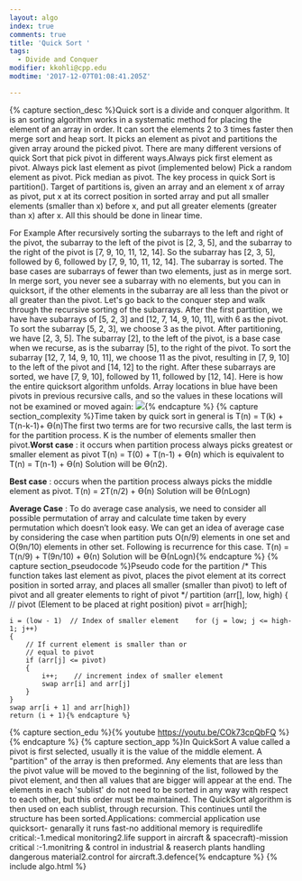 ```yaml
---
layout: algo
index: true
comments: true
title: 'Quick Sort '
tags:
  - Divide and Conquer
modifier: kkohli@cpp.edu
modtime: '2017-12-07T01:08:41.205Z'

---
```

{% capture section_desc %}Quick sort is a divide and conquer algorithm. It is an sorting algorithm works in a systematic method for placing the element of an array in order. It can sort the elements 2 to 3 times faster then merge sort and heap sort. 
It picks an element as pivot and partitions the given array around the picked pivot. There are many different versions of quick Sort that pick pivot in different ways.Always pick first element as pivot.
Always pick last element as pivot (implemented below)
Pick a random element as pivot.
Pick median as pivot.
The key process in quick Sort is partition(). Target of partitions is, given an array and an element x of array as pivot, put x at its correct position in sorted array and put all smaller elements (smaller than x) before x, and put all greater elements (greater than x) after x. All this should be done in linear time.

For Example After recursively sorting the subarrays to the left and right of the pivot, the subarray to the left of the pivot is [2, 3, 5], and the subarray to the right of the pivot is [7, 9, 10, 11, 12, 14]. So the subarray has [2, 3, 5], followed by 6, followed by [7, 9, 10, 11, 12, 14]. The subarray is sorted.
The base cases are subarrays of fewer than two elements, just as in merge sort. In merge sort, you never see a subarray with no elements, but you can in quicksort, if the other elements in the subarray are all less than the pivot or all greater than the pivot.
Let's go back to the conquer step and walk through the recursive sorting of the subarrays. After the first partition, we have have subarrays of [5, 2, 3] and [12, 7, 14, 9, 10, 11], with 6 as the pivot.
To sort the subarray [5, 2, 3], we choose 3 as the pivot. After partitioning, we have [2, 3, 5]. The subarray [2], to the left of the pivot, is a base case when we recurse, as is the subarray [5], to the right of the pivot.
To sort the subarray [12, 7, 14, 9, 10, 11], we choose 11 as the pivot, resulting in [7, 9, 10] to the left of the pivot and [14, 12] to the right. After these subarrays are sorted, we have [7, 9, 10], followed by 11, followed by [12, 14].
Here is how the entire quicksort algorithm unfolds. Array locations in blue have been pivots in previous recursive calls, and so the values in these locations will not be examined or moved again:
![](https://s3.amazonaws.com/ka-cs-algorithms/qsort_recursion.png){% endcapture %}
{% capture section_complexity %}Time taken by quick sort in general is T(n) = T(k) + T(n-k-1)+  ϴ(n)The first two terms are for two recursive calls, the last term is for the partition process. K is the number of elements smaller then pivot.**Worst case** : it occurs when partition process always picks greatest or smaller element as pivot 
T(n) = T(0) + T(n-1) +  ϴ(n)
which is equivalent to  
 T(n) = T(n-1) +  ϴ(n) Solution will be  ϴ(n2).
 
 **Best case**  : occurs when the partition process always picks the middle element as pivot. 
 T(n) = 2T(n/2) + ϴ(n) Solution will be ϴ(nLogn)
 
 **Average Case** : To do average case analysis, we need to consider all possible permutation of array and calculate time taken by every permutation which doesn’t look easy.
We can get an idea of average case by considering the case when partition puts O(n/9) elements in one set and O(9n/10) elements in other set. Following is recurrence for this case. T(n) = T(n/9) + T(9n/10) +  ϴ(n)
 Solution will be ϴ(nLogn){% endcapture %}
{% capture section_pseudocode %}Pseudo code for the partition /* This function takes last element as pivot, places
   the pivot element at its correct position in sorted
    array, and places all smaller (smaller than pivot)
   to left of pivot and all greater elements to right
   of pivot */
partition (arr[], low, high)
{
    // pivot (Element to be placed at right position)
    pivot = arr[high];  
 
    i = (low - 1)  // Index of smaller element    for (j = low; j <= high- 1; j++)
    {
        // If current element is smaller than or
        // equal to pivot
        if (arr[j] <= pivot)
        {
            i++;    // increment index of smaller element
            swap arr[i] and arr[j]
        }
    }
    swap arr[i + 1] and arr[high])
    return (i + 1){% endcapture %}
{% capture section_edu %}{% youtube <https://youtu.be/COk73cpQbFQ> %}{% endcapture %}
{% capture section_app %}In QuickSort A value called a pivot is first selected, usually it is the value of the middle element. A "partition" of the array is then preformed. Any elements that are less than the pivot value will be moved to the beginning of the list, followed by the pivot element, and then all values that are bigger will appear at the end. The elements in each 'sublist' do not need to be sorted in any way with respect to each other, but this order must be maintained. The QuickSort algorithm is then used on each sublist, through recursion. This continues until the structure has been sorted.Applications: commercial application use quicksort- genarally it runs fast-no additional memory is requiredlife critical:-1.medical monitoring2.life support in aircraft & spacecraft)-mission critical :-1.monitring & control in industrial & reaserch plants handling dangerous material2.control for aircraft.3.defence{% endcapture %}
{% include algo.html %}